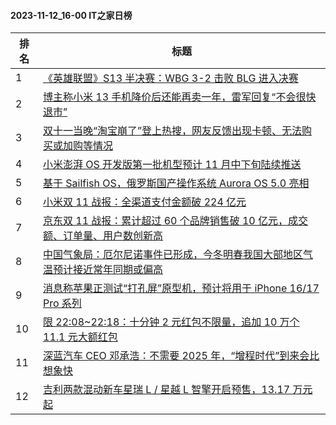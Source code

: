 #### 2023-11-12_16-00  IT之家日榜

| 排名 | 标题|
| --- | ---|
| 1 | [《英雄联盟》S13 半决赛：WBG 3-2 击败 BLG 进入决赛](https://www.ithome.com/0/731/890.htm) |
| 2 | [博主称小米 13 手机降价后还能再卖一年，雷军回复“不会很快退市”](https://www.ithome.com/0/731/883.htm) |
| 3 | [双十一当晚“淘宝崩了”登上热搜，网友反馈出现卡顿、无法购买或加购等情况](https://www.ithome.com/0/731/912.htm) |
| 4 | [小米澎湃 OS 开发版第一批机型预计 11 月中下旬陆续推送](https://www.ithome.com/0/731/933.htm) |
| 5 | [基于 Sailfish OS，俄罗斯国产操作系统 Aurora OS 5.0 亮相](https://www.ithome.com/0/731/921.htm) |
| 6 | [小米双 11 战报：全渠道支付金额破 224 亿元](https://www.ithome.com/0/731/927.htm) |
| 7 | [京东双 11 战报：累计超过 60 个品牌销售破 10 亿元，成交额、订单量、用户数创新高](https://www.ithome.com/0/731/924.htm) |
| 8 | [中国气象局：厄尔尼诺事件已形成，今冬明春我国大部地区气温预计接近常年同期或偏高](https://www.ithome.com/0/731/866.htm) |
| 9 | [消息称苹果正测试“打孔屏”原型机，预计将用于 iPhone 16/17 Pro 系列](https://www.ithome.com/0/731/967.htm) |
| 10 | [限 22:08~22:18：十分钟 2 元红包不限量，追加 10 万个 11.1 元大额红包](https://www.ithome.com/0/731/872.htm) |
| 11 | [深蓝汽车 CEO 邓承浩：不需要 2025 年，“增程时代”到来会比想象快](https://www.ithome.com/0/731/923.htm) |
| 12 | [吉利两款混动新车星瑞 L / 星越 L 智擎开启预售，13.17 万元起](https://www.ithome.com/0/731/863.htm) |
